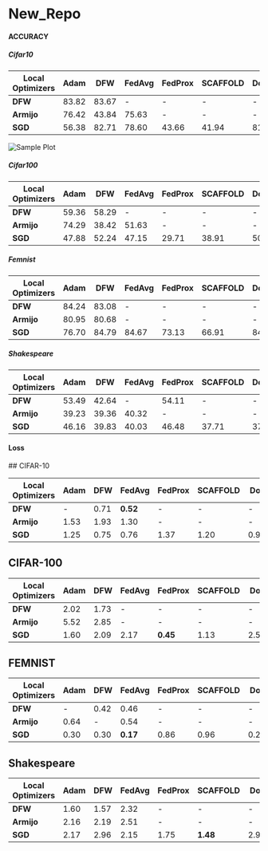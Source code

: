 # New_Repo
<h4> ACCURACY</h4>
<h5>Cifar10</h5>

| **Local Optimizers** | **Adam** | **DFW** | **FedAvg** | **FedProx** | **SCAFFOLD** | **DoWG** | **CDoWG** |
|----------------------|----------|---------|------------|-------------|--------------|----------|-----------|
| **DFW**              | 83.82    | 83.67   | -          | -           | -            | -        | -         |
| **Armijo**           | 76.42    | 43.84   | 75.63      | -           | -            | -        | -         |
| **SGD**              | 56.38    | 82.71   | 78.60      | 43.66       | 41.94        | 81.78    | 60.37     |

![Sample Plot](images/cifar10.png)

<h5>Cifar100</h5>

| **Local Optimizers** | **Adam** | **DFW** | **FedAvg** | **FedProx** | **SCAFFOLD** | **DoWG** | **CDoWG** |
|----------------------|----------|---------|------------|-------------|--------------|----------|-----------|
| **DFW**              | 59.36    | 58.29   | -          | -           | -            | -        | -         |
| **Armijo**           | 74.29    | 38.42   | 51.63      | -           | -            | -        | -         |
| **SGD**              | 47.88    | 52.24   | 47.15      | 29.71       | 38.91        | 50.75    | 44.40     |

<h5>Femnist</h5>

| **Local Optimizers** | **Adam** | **DFW** | **FedAvg** | **FedProx** | **SCAFFOLD** | **DoWG** | **CDoWG** |
|----------------------|----------|---------|------------|-------------|--------------|----------|-----------|
| **DFW**              | 84.24    | 83.08   | -          | -           | -            | -        | -         |
| **Armijo**           | 80.95    | 80.68   | -          | -           | -            | -        | -         |
| **SGD**              | 76.70    | 84.79   | 84.67      | 73.13       | 66.91        | 84.05    | 81.56     |

<h5>Shakespeare</h5>

| **Local Optimizers** | **Adam** | **DFW** | **FedAvg** | **FedProx** | **SCAFFOLD** | **DoWG** | **CDoWG** |
|----------------------|----------|---------|------------|-------------|--------------|----------|-----------|
| **DFW**              | 53.49    | 42.64   | -          | 54.11       | -            | -        | -         |
| **Armijo**           | 39.23    | 39.36   | 40.32      | -           | -            | -        | -         |
| **SGD**              | 46.16    | 39.83   | 40.03      | 46.48       | 37.71        | 37.10    | 20.62     |


<h4>Loss</h4>
## CIFAR-10

| **Local Optimizers** | **Adam** | **DFW** | **FedAvg** | **FedProx** | **SCAFFOLD** | **DoWG** | **CDoWG** |
|----------------------|----------|---------|------------|-------------|--------------|----------|-----------|
| **DFW**              | -        | 0.71    | **0.52**   | -           | -            | -        | -         |
| **Armijo**           | 1.53     | 1.93    | 1.30       | -           | -            | -        | -         |
| **SGD**              | 1.25     | 0.75    | 0.76       | 1.37        | 1.20         | 0.9391   | 1.4343    |

## CIFAR-100

| **Local Optimizers** | **Adam** | **DFW** | **FedAvg** | **FedProx** | **SCAFFOLD** | **DoWG** | **CDoWG** |
|----------------------|----------|---------|------------|-------------|--------------|----------|-----------|
| **DFW**              | 2.02     | 1.73    | -          | -           | -            | -        | -         |
| **Armijo**           | 5.52     | 2.85    | -          | -           | -            | -        | -         |
| **SGD**              | 1.60     | 2.09    | 2.17       | **0.45**    | 1.13         | 2.5436   | 2.9660    |

## FEMNIST

| **Local Optimizers** | **Adam** | **DFW** | **FedAvg** | **FedProx** | **SCAFFOLD** | **DoWG** | **CDoWG** |
|----------------------|----------|---------|------------|-------------|--------------|----------|-----------|
| **DFW**              | -        | 0.42    | 0.46       | -           | -            | -        | -         |
| **Armijo**           | 0.64     | -       | 0.54       | -           | -            | -        | -         |
| **SGD**              | 0.30     | 0.30    | **0.17**   | 0.86        | 0.96         | 0.2925   | 0.5638    |

## Shakespeare

| **Local Optimizers** | **Adam** | **DFW** | **FedAvg** | **FedProx** | **SCAFFOLD** | **DoWG** | **CDoWG** |
|----------------------|----------|---------|------------|-------------|--------------|----------|-----------|
| **DFW**              | 1.60     | 1.57    | 2.32       | -           | -            | -        | -         |
| **Armijo**           | 2.16     | 2.19    | 2.51       | -           | -            | -        | -         |
| **SGD**              | 2.17     | 2.96    | 2.15       | 1.75        | **1.48**     | 2.9893   | 3.0033    |


